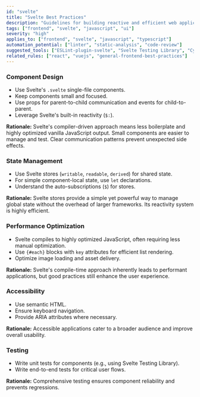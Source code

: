 ```yaml
---
id: "svelte"
title: "Svelte Best Practices"
description: "Guidelines for building reactive and efficient web applications with Svelte, focusing on its compiler-driven approach and reactivity model."
tags: ["frontend", "svelte", "javascript", "ui"]
severity: "high"
applies_to: ["frontend", "svelte", "javascript", "typescript"]
automation_potential: ["linter", "static-analysis", "code-review"]
suggested_tools: ["ESLint-plugin-svelte", "Svelte Testing Library", "Cypress"]
related_rules: ["react", "vuejs", "general-frontend-best-practices"]
---
```


### Component Design
- Use Svelte's `.svelte` single-file components.
- Keep components small and focused.
- Use props for parent-to-child communication and events for child-to-parent.
- Leverage Svelte's built-in reactivity (`$:`).

**Rationale:** Svelte's compiler-driven approach means less boilerplate and highly optimized vanilla JavaScript output. Small components are easier to manage and test. Clear communication patterns prevent unexpected side effects.

### State Management
- Use Svelte stores (`writable`, `readable`, `derived`) for shared state.
- For simple component-local state, use `let` declarations.
- Understand the auto-subscriptions (`$`) for stores.

**Rationale:** Svelte stores provide a simple yet powerful way to manage global state without the overhead of larger frameworks. Its reactivity system is highly efficient.

### Performance Optimization
- Svelte compiles to highly optimized JavaScript, often requiring less manual optimization.
- Use `{#each}` blocks with `key` attributes for efficient list rendering.
- Optimize image loading and asset delivery.

**Rationale:** Svelte's compile-time approach inherently leads to performant applications, but good practices still enhance the user experience.

### Accessibility
- Use semantic HTML.
- Ensure keyboard navigation.
- Provide ARIA attributes where necessary.

**Rationale:** Accessible applications cater to a broader audience and improve overall usability.

### Testing
- Write unit tests for components (e.g., using Svelte Testing Library).
- Write end-to-end tests for critical user flows.

**Rationale:** Comprehensive testing ensures component reliability and prevents regressions.

